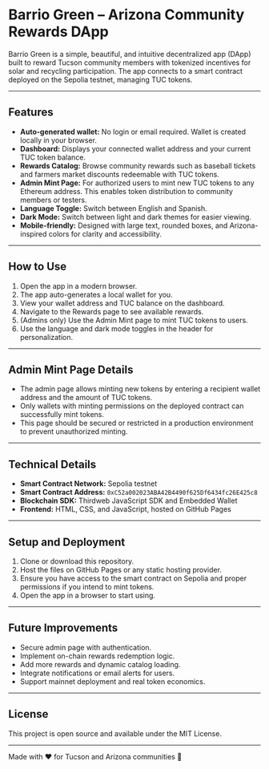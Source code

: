 # Barrio Green – Arizona Community Rewards DApp

Barrio Green is a simple, beautiful, and intuitive decentralized app (DApp) built to reward Tucson community members with tokenized incentives for solar and recycling participation. The app connects to a smart contract deployed on the Sepolia testnet, managing TUC tokens.

---

## Features

- **Auto-generated wallet:** No login or email required. Wallet is created locally in your browser.
- **Dashboard:** Displays your connected wallet address and your current TUC token balance.
- **Rewards Catalog:** Browse community rewards such as baseball tickets and farmers market discounts redeemable with TUC tokens.
- **Admin Mint Page:** For authorized users to mint new TUC tokens to any Ethereum address. This enables token distribution to community members or testers.
- **Language Toggle:** Switch between English and Spanish.
- **Dark Mode:** Switch between light and dark themes for easier viewing.
- **Mobile-friendly:** Designed with large text, rounded boxes, and Arizona-inspired colors for clarity and accessibility.

---

## How to Use

1. Open the app in a modern browser.
2. The app auto-generates a local wallet for you.
3. View your wallet address and TUC balance on the dashboard.
4. Navigate to the Rewards page to see available rewards.
5. (Admins only) Use the Admin Mint page to mint TUC tokens to users.
6. Use the language and dark mode toggles in the header for personalization.

---

## Admin Mint Page Details

- The admin page allows minting new tokens by entering a recipient wallet address and the amount of TUC tokens.
- Only wallets with minting permissions on the deployed contract can successfully mint tokens.
- This page should be secured or restricted in a production environment to prevent unauthorized minting.

---

## Technical Details

- **Smart Contract Network:** Sepolia testnet
- **Smart Contract Address:** `0xC52a002023ABA42B4490f625Df6434fc26E425c8`
- **Blockchain SDK:** Thirdweb JavaScript SDK and Embedded Wallet
- **Frontend:** HTML, CSS, and JavaScript, hosted on GitHub Pages

---

## Setup and Deployment

1. Clone or download this repository.
2. Host the files on GitHub Pages or any static hosting provider.
3. Ensure you have access to the smart contract on Sepolia and proper permissions if you intend to mint tokens.
4. Open the app in a browser to start using.

---

## Future Improvements

- Secure admin page with authentication.
- Implement on-chain rewards redemption logic.
- Add more rewards and dynamic catalog loading.
- Integrate notifications or email alerts for users.
- Support mainnet deployment and real token economics.

---

## License

This project is open source and available under the MIT License.

---

Made with ❤️ for Tucson and Arizona communities 🌵  
